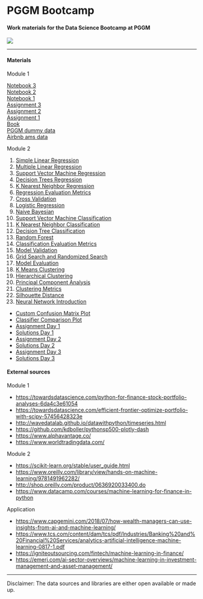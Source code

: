 # PGGM Bootcamp

#### Work materials for the Data Science Bootcamp at PGGM

![](img/bootcamp.png)

---
#### Materials
Module 1

[Notebook 3](http://bit.ly/bootcamp_notebook_3)  
[Notebook 2](http://bit.ly/bootcamp_notebook2)  
[Notebook 1](http://bit.ly/bootcamp_notebook1)  
[Assignment 3](http://bit.ly/bootcamp_ex3)  
[Assignment 2](http://bit.ly/bootcamp_ex2)  
[Assignment 1](http://bit.ly/bootcamp_ex1)  
[Book](http://bit.ly/2RJCXx3)  
[PGGM dummy data](http://bit.ly/PGGM_dataset)  
[Airbnb ams data](http://bit.ly/airbnb_ams_dataset)  

Module 2 

1. [Simple Linear Regression](https://github.com/MaastrichtU-IDS/data-science-bootcamp-pggm/blob/master/module2_notebooks/Supervised%20Regression/parametric/simple-linear-regression/main.ipynb)
2. [Multiple Linear Regression](https://github.com/MaastrichtU-IDS/data-science-bootcamp-pggm/blob/master/module2_notebooks/Supervised%20Regression/parametric/multiple-linear-regression/main.ipynb)
3. [Support Vector Machine Regression](https://github.com/MaastrichtU-IDS/data-science-bootcamp-pggm/blob/master/module2_notebooks/Supervised%20Regression/parametric/support-vector-regression/main.ipynb)
4. [Decision Trees Regression](https://github.com/MaastrichtU-IDS/data-science-bootcamp-pggm/blob/master/module2_notebooks/Supervised%20Regression/non-parametric/decision-tree/main.ipynb)
5. [K Nearest Neighbor Regression](https://github.com/MaastrichtU-IDS/data-science-bootcamp-pggm/blob/master/module2_notebooks/Supervised%20Regression/non-parametric/knn-regression/K%20Nearest%20Neighbors%20with%20Python.ipynb)
6. [Regression Evaluation Metrics](https://github.com/MaastrichtU-IDS/data-science-bootcamp-pggm/blob/master/module2_notebooks/Supervised%20Regression/Evaluation/regression-metrics-sklearn.ipynb)
7. [Cross Validation](https://github.com/MaastrichtU-IDS/data-science-bootcamp-pggm/blob/master/module2_notebooks/Supervised%20Regression/Evaluation/1.%20Cross%20Validation%20and%20its%20types.ipynb)
8. [Logistic Regression](https://github.com/MaastrichtU-IDS/data-science-bootcamp-pggm/blob/master/module2_notebooks/Supervised%20Classification/logistic-regression/Logistic_Regression.ipynb)
9. [Naive Bayesian](https://github.com/MaastrichtU-IDS/data-science-bootcamp-pggm/blob/master/module2_notebooks/Supervised%20Classification/naive-bayes/main.ipynb)
10. [Support Vector Machine Classification](https://github.com/MaastrichtU-IDS/data-science-bootcamp-pggm/blob/master/module2_notebooks/Supervised%20Classification/svm/main.ipynb)
11. [K Nearest Neighbor Classification](https://github.com/MaastrichtU-IDS/data-science-bootcamp-pggm/blob/master/module2_notebooks/Supervised%20Classification/k-nearest-neighbor/main.ipynb)
12. [Decision Tree Classification](https://github.com/MaastrichtU-IDS/data-science-bootcamp-pggm/blob/master/module2_notebooks/Supervised%20Classification/decision-tree/main.ipynb)
13. [Random Forest](https://github.com/MaastrichtU-IDS/data-science-bootcamp-pggm/blob/master/module2_notebooks/Supervised%20Classification/random-forest/main.ipynb)
14. [Classification Evaluation Metrics](https://github.com/MaastrichtU-IDS/data-science-bootcamp-pggm/blob/master/module2_notebooks/Supervised%20Classification/Evaluation/classification-metrics-sklearn.ipynb)
15. [Model Validation](https://github.com/MaastrichtU-IDS/data-science-bootcamp-pggm/blob/master/module2_notebooks/Supervised%20Classification/Evaluation/model_validation.ipynb)
16. [Grid Search and Randomized Search](https://github.com/MaastrichtU-IDS/data-science-bootcamp-pggm/blob/master/module2_notebooks/Supervised%20Classification/Evaluation/Grid%20Search%20and%20Randomized%20Search.ipynb)
17. [Model Evaluation](https://github.com/MaastrichtU-IDS/data-science-bootcamp-pggm/blob/master/module2_notebooks/Supervised%20Classification/Evaluation/model_evaluation.ipynb)
18. [K Means Clustering](https://github.com/MaastrichtU-IDS/data-science-bootcamp-pggm/blob/master/module2_notebooks/Unsupervised/k-means/main.ipynb)
19. [Hierarchical Clustering](https://github.com/MaastrichtU-IDS/data-science-bootcamp-pggm/blob/master/module2_notebooks/Unsupervised/hierarchical-clustering/main.ipynb)
20. [Principal Component Analysis](https://github.com/MaastrichtU-IDS/data-science-bootcamp-pggm/blob/master/module2_notebooks/Unsupervised/kernel-pca/k_pca.ipynb)
21. [Clustering Metrics](https://github.com/MaastrichtU-IDS/data-science-bootcamp-pggm/blob/master/module2_notebooks/Unsupervised/Evaluation/clustering-metrics-sklearn.ipynb)
22. [Silhouette Distance](https://github.com/MaastrichtU-IDS/data-science-bootcamp-pggm/blob/master/module2_notebooks/Unsupervised/Evaluation/Silhoutte%20Distance%20for%20Clustering.ipynb)
23. [Neural Network Introduction](https://github.com/MaastrichtU-IDS/data-science-bootcamp-pggm/blob/master/module2_notebooks/Unsupervised/Intro_to_NN.ipynb)

- [Custom Confusion Matrix Plot](https://github.com/MaastrichtU-IDS/data-science-bootcamp-pggm/blob/master/module2_notebooks/Supervised%20Classification/plot_confusion_matrix.ipynb)
- [Classifier Comparison Plot](https://github.com/MaastrichtU-IDS/data-science-bootcamp-pggm/blob/master/module2_notebooks/Supervised%20Classification/plot_classifier_comparison.ipynb)
- [Assignment Day 1](https://github.com/MaastrichtU-IDS/data-science-bootcamp-pggm/blob/master/module2_notebooks/Assignments/Day1.ipynb)
- [Solutions Day 1](https://github.com/MaastrichtU-IDS/data-science-bootcamp-pggm/blob/master/module2_notebooks/Assignments/Solution1.ipynb)
- [Assignment Day 2](https://github.com/MaastrichtU-IDS/data-science-bootcamp-pggm/blob/master/module2_notebooks/Assignments/Day2.ipynb)
- [Solutions Day 2](https://github.com/MaastrichtU-IDS/data-science-bootcamp-pggm/blob/master/module2_notebooks/Assignments/Solution2.ipynb)
- [Assignment Day 3](https://github.com/MaastrichtU-IDS/data-science-bootcamp-pggm/blob/master/module2_notebooks/Assignments/Day3.ipynb)
- [Solutions Day 3](https://github.com/MaastrichtU-IDS/data-science-bootcamp-pggm/blob/master/module2_notebooks/Assignments/Solution3.ipynb)


#### External sources
Module 1
- https://towardsdatascience.com/python-for-finance-stock-portfolio-analyses-6da4c3e61054  
- https://towardsdatascience.com/efficient-frontier-optimize-portfolio-with-scipy-57456428323e  
- http://wavedatalab.github.io/datawithpython/timeseries.html  
- https://github.com/kdboller/pythonsp500-plotly-dash  
- https://www.alphavantage.co/  
- https://www.worldtradingdata.com/  

Module 2
- https://scikit-learn.org/stable/user_guide.html
- https://www.oreilly.com/library/view/hands-on-machine-learning/9781491962282/
- http://shop.oreilly.com/product/0636920033400.do
- https://www.datacamp.com/courses/machine-learning-for-finance-in-python

Application
- https://www.capgemini.com/2018/07/how-wealth-managers-can-use-insights-from-ai-and-machine-learning/
- https://www.tcs.com/content/dam/tcs/pdf/Industries/Banking%20and%20Financial%20Services/analytics-artificial-intelligence-machine-learning-0817-1.pdf
- https://igniteoutsourcing.com/fintech/machine-learning-in-finance/
- https://emerj.com/ai-sector-overviews/machine-learning-in-investment-management-and-asset-management/

---

Disclaimer: The data sources and libraries are either open available or made up.
